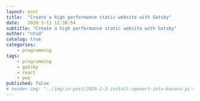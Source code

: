 ```yaml
---
layout: post
title:  "Create a high performance static website with Gatsby"
date:   2020-3-11 12:30:54
subtitle: "Create a high performance static website with Gatsby"
author: "ntsd"
catalog: true
categories:
    - programming
tags:
    - programming
    - gatsby
    - react
    - pwa
published: false
# header-img: "../img/in-post/2020-1-3-install-openwrt-into-banana-pi-r64/plash-speed-2.jpg"
---
```


